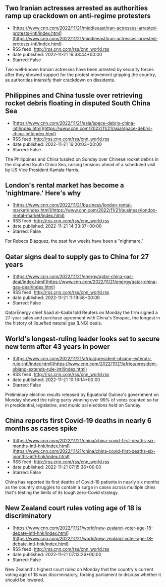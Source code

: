 ## Two Iranian actresses arrested as authorities ramp up crackdown on anti-regime protesters
 - [https://www.cnn.com/2022/11/21/middleeast/iran-actresses-arrested-protests-intl/index.html](https://www.cnn.com/2022/11/21/middleeast/iran-actresses-arrested-protests-intl/index.html)
 - RSS feed: http://rss.cnn.com/rss/cnn_world.rss
 - date published: 2022-11-21 16:38:44+00:00
 - Starred: False

Two well-known Iranian actresses have been arrested by security forces after they showed support for the protest movement gripping the country, as authorities intensify their crackdown on dissidents.

## Philippines and China tussle over retrieving rocket debris floating in disputed South China Sea
 - [https://www.cnn.com/2022/11/21/asia/space-debris-china-intl/index.html](https://www.cnn.com/2022/11/21/asia/space-debris-china-intl/index.html)
 - RSS feed: http://rss.cnn.com/rss/cnn_world.rss
 - date published: 2022-11-21 16:20:03+00:00
 - Starred: False

The Philippines and China tussled on Sunday over Chinese rocket debris in the disputed South China Sea, raising tensions ahead of a scheduled visit by US Vice President Kamala Harris.

## London's rental market has become a 'nightmare.' Here's why
 - [https://www.cnn.com/2022/11/21/business/london-rental-market/index.html](https://www.cnn.com/2022/11/21/business/london-rental-market/index.html)
 - RSS feed: http://rss.cnn.com/rss/cnn_world.rss
 - date published: 2022-11-21 14:33:37+00:00
 - Starred: False

For Rebeca Blázquez, the past few weeks have been a "nightmare."

## Qatar signs deal to supply gas to China for 27 years
 - [https://www.cnn.com/2022/11/21/energy/qatar-china-gas-deal/index.html](https://www.cnn.com/2022/11/21/energy/qatar-china-gas-deal/index.html)
 - RSS feed: http://rss.cnn.com/rss/cnn_world.rss
 - date published: 2022-11-21 11:19:58+00:00
 - Starred: False

QatarEnergy chief Saad al-Kaabi told Reuters on Monday the firm signed a 27-year sales and purchase agreement with China's Sinopec, the longest in the history of liquefied natural gas (LNG) deals.

## World's longest-ruling leader looks set to secure new term after 43 years in power
 - [https://www.cnn.com/2022/11/21/africa/president-obiang-extends-rule-intl/index.html](https://www.cnn.com/2022/11/21/africa/president-obiang-extends-rule-intl/index.html)
 - RSS feed: http://rss.cnn.com/rss/cnn_world.rss
 - date published: 2022-11-21 10:16:14+00:00
 - Starred: False

Preliminary election results released by Equatorial Guinea's government on Monday showed the ruling party winning over 99% of votes counted so far in presidential, legislative, and municipal elections held on Sunday.

## China reports first Covid-19 deaths in nearly 6 months as cases spike
 - [https://www.cnn.com/2022/11/21/china/china-covid-first-deaths-six-months-intl-hnk/index.html](https://www.cnn.com/2022/11/21/china/china-covid-first-deaths-six-months-intl-hnk/index.html)
 - RSS feed: http://rss.cnn.com/rss/cnn_world.rss
 - date published: 2022-11-21 07:15:36+00:00
 - Starred: False

China has reported its first deaths of Covid-19 patients in nearly six months as the country struggles to contain a surge in cases across multiple cities that's testing the limits of its tough zero-Covid strategy.

## New Zealand court rules voting age of 18 is discriminatory
 - [https://www.cnn.com/2022/11/21/world/new-zealand-voter-age-18-debate-intl-hnk/index.html](https://www.cnn.com/2022/11/21/world/new-zealand-voter-age-18-debate-intl-hnk/index.html)
 - RSS feed: http://rss.cnn.com/rss/cnn_world.rss
 - date published: 2022-11-21 07:13:26+00:00
 - Starred: False

New Zealand's highest court ruled on Monday that the country's current voting age of 18 was discriminatory, forcing parliament to discuss whether it should be lowered.
